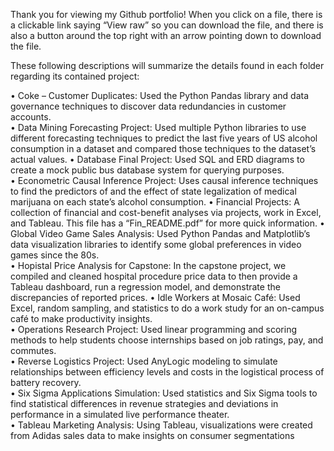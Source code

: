 Thank you for viewing my Github portfolio! When you click on a file, there is a clickable link saying “View raw” so you can download the file, and there is also a button around the top right with an arrow pointing down to download the file.

These following descriptions will summarize the details found in each folder regarding its contained project:

•	Coke – Customer Duplicates: Used the Python Pandas library and data governance techniques to discover data redundancies in customer accounts.  
•	Data Mining Forecasting Project: Used multiple Python libraries to use different forecasting techniques to predict the last five years of US alcohol consumption in a dataset and compared those techniques to the dataset’s actual values. 
•	Database Final Project: Used SQL and ERD diagrams to create a mock public bus database system for querying purposes.  
•	Econometric Causal Inference Project: Uses causal inference techniques to find the predictors of and the effect of state legalization of medical marijuana on each state’s alcohol consumption.
•	Financial Projects: A collection of financial and cost-benefit analyses via projects, work in Excel, and Tableau. This file has a “Fin_README.pdf” for more quick information.
•	Global Video Game Sales Analysis: Used Python Pandas and Matplotlib’s data visualization libraries to identify some global preferences in video games since the 80s.  
•	Hopistal Price Analysis for Capstone: In the capstone project, we compiled and cleaned hospital procedure price data to then provide a Tableau dashboard, run a regression model, and demonstrate the discrepancies of reported prices.
•	Idle Workers at Mosaic Café: Used Excel, random sampling, and statistics to do a work study for an on-campus café to make productivity insights.   
•	Operations Research Project: Used linear programming and scoring methods to help students choose internships based on job ratings, pay, and commutes.  
•	Reverse Logistics Project: Used AnyLogic modeling to simulate relationships between efficiency levels and costs in the logistical process of battery recovery.   
•	Six Sigma Applications Simulation: Used statistics and Six Sigma tools to find statistical differences in revenue strategies and deviations in performance in a simulated live performance theater.   
•	Tableau Marketing Analysis: Using Tableau, visualizations were created from Adidas sales data to make insights on consumer segmentations
  
